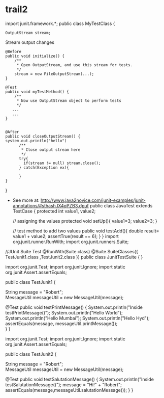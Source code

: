 # trail2

import junit.framework.*;
public class MyTestClass {
     
    OutputStream stream;

Stream output changes
     
    @Before
    public void initialize() {
        /**
         * Open OutputStream, and use this stream for tests.
         */
        stream = new FileOutputStream(...);
    }
     
    @Test
    public void myTestMethod() {
        /**
         * Now use OutputStream object to perform tests
         */
       ...
       ...
    }
     
     
    @After
    public void closeOutputStream() {
    system.out.println("hello")
          /**
           * Close output stream here
           */
          try{
            if(stream != null) stream.close(); 
          } catch(Exception ex){
             
          }
    }
 }
- See more at: http://www.java2novice.com/junit-examples/junit-annotations/#sthash.lX4qPZB3.dpuf
public class JavaTest extends TestCase {
   protected int value1, value2;
   
   // assigning the values
   protected void setUp(){
      value1=3;
      value2=3;
   }

   // test method to add two values
   public void testAdd(){
      double result= value1 + value2;
      assertTrue(result == 6);
   }
}
import org.junit.runner.RunWith;
import org.junit.runners.Suite;

//JUnit Suite Test
@RunWith(Suite.class)
@Suite.SuiteClasses({ 
   TestJunit1.class ,TestJunit2.class
})
public class JunitTestSuite {
}

import org.junit.Test;
import org.junit.Ignore;
import static org.junit.Assert.assertEquals;

public class TestJunit1 {

   String message = "Robert";	
   MessageUtil messageUtil = new MessageUtil(message);
   
   @Test
   public void testPrintMessage() {	
      System.out.println("Inside testPrintMessage()");
 System.out.println("Hello World"); 
 System.out.println("Hello Mumbai");
 System.out.println("Hello Hyd");   
      assertEquals(message, messageUtil.printMessage());     
   }
}

import org.junit.Test;
import org.junit.Ignore;
import static org.junit.Assert.assertEquals;

public class TestJunit2 {

   String message = "Robert";	
   MessageUtil messageUtil = new MessageUtil(message);
 
   @Test
   public void testSalutationMessage() {
      System.out.println("Inside testSalutationMessage()");
      message = "Hi!" + "Robert";
      assertEquals(message,messageUtil.salutationMessage());
   }
}
